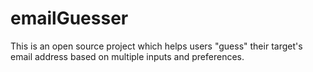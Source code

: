 # emailGuesser
This is an open source project which helps users "guess" their target's email address based on multiple inputs and preferences.

